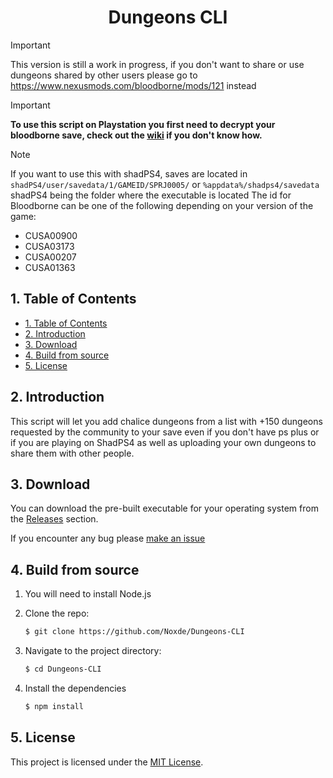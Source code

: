 <div align=center> 
<!-- <div><a href='https://ko-fi.com/R5R8106WUY' target='_blank'><img height='30' style='border:0px;height:30px;' src='https://storage.ko-fi.com/cdn/kofi5.png?v=6' border='0' alt='Buy Me a Coffee at ko-fi.com' /></a>
</div> -->

<h1 align="center">Dungeons CLI</h1>
</div>

> [!IMPORTANT]
> This version is still a work in progress, if you don't want to share or use dungeons shared by other users
> please go to https://www.nexusmods.com/bloodborne/mods/121 instead

<!-- prettier-ignore -->
> [!IMPORTANT]
> **To use this script on Playstation you first need to decrypt your bloodborne save, check out the [wiki](https://github.com/Noxde/Bloodborne-save-editor/wiki/How-to-decrypt-a-save) if you don't know how.**

> [!NOTE]
> If you want to use this with shadPS4, saves are located in `shadPS4/user/savedata/1/GAMEID/SPRJ0005/` or `%appdata%/shadps4/savedata`
> shadPS4 being the folder where the executable is located
> The id for Bloodborne can be one of the following depending on your version of the game:
>
> - CUSA00900
> - CUSA03173
> - CUSA00207
> - CUSA01363

## 1. Table of Contents

- [1. Table of Contents](#1-table-of-contents)
- [2. Introduction](#2-introduction)
- [3. Download](#3-download)
- [4. Build from source](#4-build-from-source)
- [5. License](#5-license)

## 2. Introduction

This script will let you add chalice dungeons from a list with +150 dungeons requested by the community to your save even if you don't have ps plus or if you are playing on ShadPS4 as well as uploading your own dungeons to share them with other people.

## 3. Download

You can download the pre-built executable for your operating system from the [Releases](https://github.com/Noxde/Dungeons-CLI/releases) section.

If you encounter any bug please [make an issue](https://github.com/Noxde/Dungeons-CLI/issues/new)

## 4. Build from source

1. You will need to install Node.js
2. Clone the repo:

   ```bash
   $ git clone https://github.com/Noxde/Dungeons-CLI
   ```

3. Navigate to the project directory:

   ```bash
   $ cd Dungeons-CLI
   ```

4. Install the dependencies
   ```bash
   $ npm install
   ```

## 5. License

This project is licensed under the [MIT License](./LICENSE).
